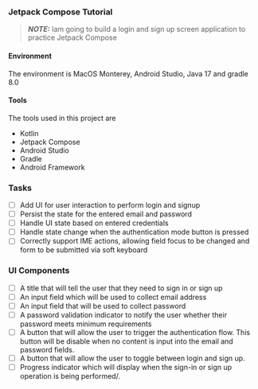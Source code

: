 ### Jetpack Compose Tutorial

> **_NOTE:_** Iam going to build a login and sign up screen application to practice Jetpack Compose 

#### Environment

The environment is MacOS Monterey, Android Studio, Java 17 and gradle 8.0

#### Tools
The tools used in this project are
- Kotlin
- Jetpack Compose
- Android Studio
- Gradle
- Android Framework

### Tasks
- [ ] Add UI for user interaction to perform login and signup
- [ ] Persist the state for the entered email and password
- [ ] Handle UI state based on entered credentials
- [ ] Handle state change when the authentication mode button is pressed
- [ ] Correctly support IME actions, allowing field focus to be changed and form to be submitted via soft keyboard

### UI Components
- [ ] A title that will tell the user that they need to sign in or sign up
- [ ] An input field which will be used to collect email address
- [ ] An input field that will be used to collect password
- [ ] A password validation indicator to notify the user whether their password meets minimum requirements
- [ ] A button that will allow the user to trigger the authentication flow. This button will be disable when no content is input into the email and password fields.
- [ ] A button that will allow the user to toggle between login and sign up.
- [ ] Progress indicator which will display when the sign-in or sign up operation is being performed/.
